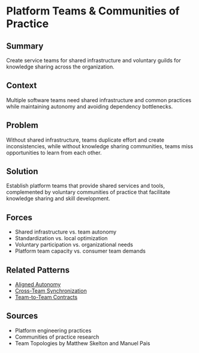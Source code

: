 # Platform Teams & Communities of Practice

## Summary
Create service teams for shared infrastructure and voluntary guilds for knowledge sharing across the organization.

## Context
Multiple software teams need shared infrastructure and common practices while maintaining autonomy and avoiding dependency bottlenecks.

## Problem
Without shared infrastructure, teams duplicate effort and create inconsistencies, while without knowledge sharing communities, teams miss opportunities to learn from each other.

## Solution
Establish platform teams that provide shared services and tools, complemented by voluntary communities of practice that facilitate knowledge sharing and skill development.

## Forces
- Shared infrastructure vs. team autonomy
- Standardization vs. local optimization
- Voluntary participation vs. organizational needs
- Platform team capacity vs. consumer team demands

## Related Patterns
- [Aligned Autonomy](aligned-autonomy.md)
- [Cross-Team Synchronization](cross-team-synchronization.md)
- [Team-to-Team Contracts](team-to-team-contracts.md)

## Sources
- Platform engineering practices
- Communities of practice research
- Team Topologies by Matthew Skelton and Manuel Pais